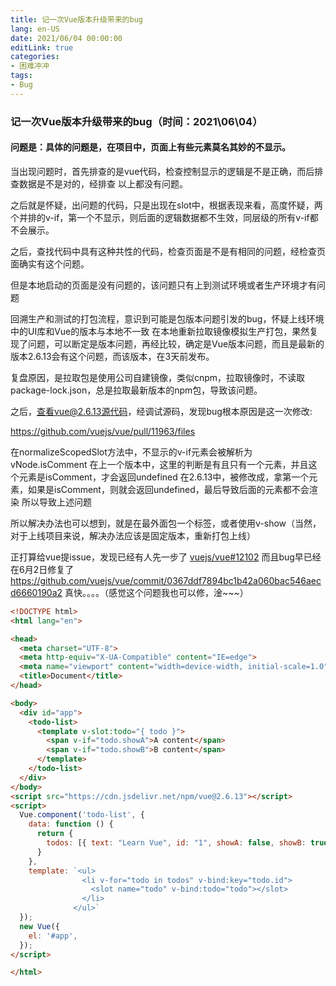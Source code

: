 ```yaml
---
title: 记一次Vue版本升级带来的bug
lang: en-US
date: 2021/06/04 00:00:00
editLink: true
categories: 
- 困难冲冲
tags: 
- Bug
---
```


### 记一次Vue版本升级带来的bug（时间：2021\06\04）

#### 问题是：具体的问题是，在项目中，页面上有些元素莫名其妙的不显示。

当出现问题时，首先排查的是vue代码，检查控制显示的逻辑是不是正确，而后排查数据是不是对的，经排查
以上都没有问题。

之后就是怀疑，出问题的代码，只是出现在slot中，根据表现来看，高度怀疑，两个并排的v-if，第一个不显示，则后面的逻辑数据都不生效，同层级的所有v-if都不会展示。

之后，查找代码中具有这种共性的代码，检查页面是不是有相同的问题，经检查页面确实有这个问题。

但是本地启动的页面是没有问题的，该问题只有上到测试环境或者生产环境才有问题

回溯生产和测试的打包流程，意识到可能是包版本问题引发的bug，怀疑上线环境中的UI库和Vue的版本与本地不一致
在本地重新拉取镜像模拟生产打包，果然复现了问题，可以断定是版本问题，再经比较，确定是Vue版本问题，而且是最新的版本2.6.13会有这个问题，而该版本，在3天前发布。

复盘原因，是拉取包是使用公司自建镜像，类似cnpm，拉取镜像时，不读取package-lock.json，总是拉取最新版本的npm包，导致该问题。

之后，查看vue@2.6.13源代码，经调试源码，发现bug根本原因是这一次修改:

https://github.com/vuejs/vue/pull/11963/files

在normalizeScopedSlot方法中，不显示的v-if元素会被解析为vNode.isComment
在上一个版本中，这里的判断是有且只有一个元素，并且这个元素是isComment，才会返回undefined
在2.6.13中，被修改成，拿第一个元素，如果是isComment，则就会返回undefined，最后导致后面的元素都不会渲染
所以导致上述问题

所以解决办法也可以想到，就是在最外面包一个标签，或者使用v-show（当然，对于上线项目来说，解决办法应该是固定版本，重新打包上线）

正打算给vue提issue，发现已经有人先一步了
[vuejs/vue#12102](https://github.com/vuejs/vue/issues/12102)
而且bug早已经在6月2日修复了
https://github.com/vuejs/vue/commit/0367ddf7894bc1b42a060bac546aecd6660190a2
真快。。。。（感觉这个问题我也可以修，淦~~~）


```html
<!DOCTYPE html>
<html lang="en">

<head>
  <meta charset="UTF-8">
  <meta http-equiv="X-UA-Compatible" content="IE=edge">
  <meta name="viewport" content="width=device-width, initial-scale=1.0">
  <title>Document</title>
</head>

<body>
  <div id="app">
    <todo-list>
      <template v-slot:todo="{ todo }">
        <span v-if="todo.showA">A content</span>
        <span v-if="todo.showB">B content</span>
      </template>
    </todo-list>
  </div>
</body>
<script src="https://cdn.jsdelivr.net/npm/vue@2.6.13"></script>
<script>
  Vue.component('todo-list', {
    data: function () {
      return {
        todos: [{ text: "Learn Vue", id: "1", showA: false, showB: true }]
      }
    },
    template: `<ul>
                <li v-for="todo in todos" v-bind:key="todo.id">
                  <slot name="todo" v-bind:todo="todo"></slot>
                </li>
              </ul>`
  });
  new Vue({
    el: '#app',
  });
</script>

</html>
```
